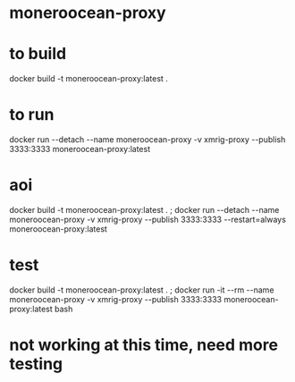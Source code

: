 # moneroocean-proxy
 
# to build
docker build -t moneroocean-proxy:latest .

# to run
docker run --detach --name moneroocean-proxy -v xmrig-proxy --publish 3333:3333 moneroocean-proxy:latest

# aoi
docker build -t moneroocean-proxy:latest . ; docker run --detach --name moneroocean-proxy -v xmrig-proxy --publish 3333:3333 --restart=always moneroocean-proxy:latest

# test
docker build -t moneroocean-proxy:latest . ; docker run -it --rm --name moneroocean-proxy -v xmrig-proxy --publish 3333:3333 moneroocean-proxy:latest bash

# not working at this time, need more testing